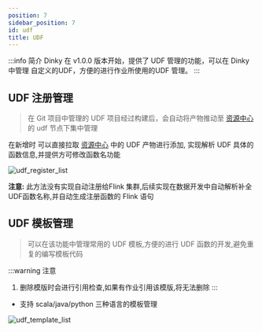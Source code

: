 ```yaml
---
position: 7
sidebar_position: 7
id: udf
title: UDF
---
```


:::info 简介
Dinky 在 v1.0.0 版本开始，提供了 UDF 管理的功能，可以在 Dinky 中管理 自定义的UDF，方便的进行作业所使用的UDF 管理。
:::


## UDF 注册管理

> 在 Git 项目中管理的 UDF 项目经过构建后，会自动将产物推动至 [资源中心](./resource) 的 udf 节点下集中管理

在新增时 可以直接拉取 [资源中心](./resource) 中的 UDF 产物进行添加, 实现解析 UDF 具体的函数信息,并提供方可修改函数名功能

![udf_register_list](http://pic.dinky.org.cn/dinky/docs/test/udf_register_list.png)

**注意:** 此方法没有实现自动注册给Flink 集群,后续实现在数据开发中自动解析补全UDF函数名称,并自动生成注册函数的 Flink 语句



## UDF 模板管理

> 可以在该功能中管理常用的 UDF 模板,方便的进行 UDF 函数的开发,避免重复的编写模板代码

:::warning 注意
1. 删除模版时会进行引用检查,如果有作业引用该模版,将无法删除
:::

- 支持 scala/java/python 三种语言的模板管理

![udf_template_list](http://pic.dinky.org.cn/dinky/docs/test/udf_template_list.png)
